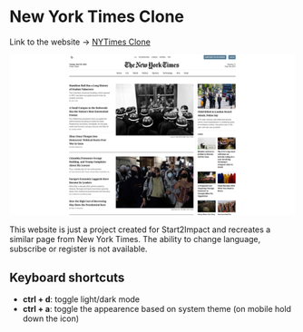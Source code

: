 # New York Times Clone

Link to the website → [NYTimes Clone](https://s2i-nyt-clone.vercel.app/)

![showcase.png](./public/showcase.png)

This website is just a project created for Start2Impact and recreates a similar page from New York Times.
The ability to change language, subscribe or register is not available.

## Keyboard shortcuts

- **ctrl + d**: toggle light/dark mode
- **ctrl + a**: toggle the appearence based on system theme
  (on mobile hold down the icon)
